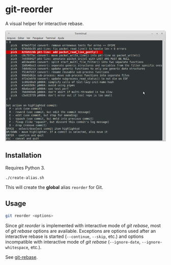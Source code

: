 # git-reorder
A visual helper for interactive rebase.

![Screenshot](Screenshot.png)

## Installation

Requires Python 3.

```sh
./create-alias.sh
```

This will create the **global** alias `reorder` for Git.

## Usage

```sh
git reorder <options>
```

Since _git reorder_ is implemented with interactive mode of _git rebase_, most of
_git rebase_ options are available. Exceptions are options used after an interactive
rebase is started (`--continue`, `--skip`, etc.) and options incompatible with
interactive mode of _git rebase_ (`--ignore-date`, `--ignore-whitespace`, etc.).

See [git-rebase](https://git-scm.com/docs/git-rebase).
